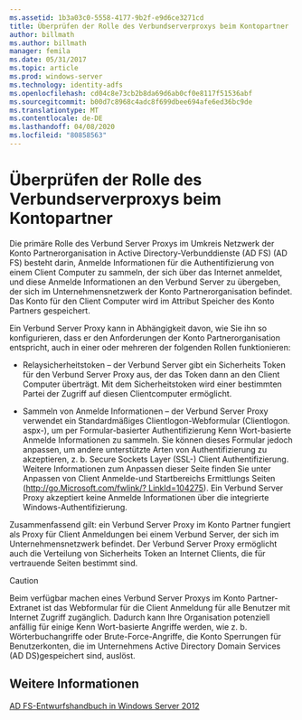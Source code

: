 ```yaml
---
ms.assetid: 1b3a03c0-5558-4177-9b2f-e9d6ce3271cd
title: Überprüfen der Rolle des Verbundserverproxys beim Kontopartner
author: billmath
ms.author: billmath
manager: femila
ms.date: 05/31/2017
ms.topic: article
ms.prod: windows-server
ms.technology: identity-adfs
ms.openlocfilehash: cd04c8e73cb2b8da69d6ab0cf0e8117f51536abf
ms.sourcegitcommit: b00d7c8968c4adc8f699dbee694afe6ed36bc9de
ms.translationtype: MT
ms.contentlocale: de-DE
ms.lasthandoff: 04/08/2020
ms.locfileid: "80858563"
---
```

# <a name="review-the-role-of-the-federation-server-proxy-in-the-account-partner"></a>Überprüfen der Rolle des Verbundserverproxys beim Kontopartner

Die primäre Rolle des Verbund Server Proxys im Umkreis Netzwerk der Konto Partnerorganisation in Active Directory-Verbunddienste (AD FS) \(AD FS\) besteht darin, Anmelde Informationen für die Authentifizierung von einem Client Computer zu sammeln, der sich über das Internet anmeldet, und diese Anmelde Informationen an den Verbund Server zu übergeben, der sich im Unternehmensnetzwerk der Konto Partnerorganisation befindet. Das Konto für den Client Computer wird im Attribut Speicher des Konto Partners gespeichert.  
  
Ein Verbund Server Proxy kann in Abhängigkeit davon, wie Sie ihn so konfigurieren, dass er den Anforderungen der Konto Partnerorganisation entspricht, auch in einer oder mehreren der folgenden Rollen funktionieren:  
  
-   Relaysicherheitstoken – der Verbund Server gibt ein Sicherheits Token für den Verbund Server Proxy aus, der das Token dann an den Client Computer überträgt. Mit dem Sicherheitstoken wird einer bestimmten Partei der Zugriff auf diesen Clientcomputer ermöglicht.  
  
-   Sammeln von Anmelde Informationen – der Verbund Server Proxy verwendet ein Standardmäßiges Clientlogon-Webformular \(Clientlogon. aspx-\), um per Formular\-basierter Authentifizierung Kenn Wort\-basierte Anmelde Informationen zu sammeln. Sie können dieses Formular jedoch anpassen, um andere unterstützte Arten von Authentifizierung zu akzeptieren, z. b. Secure Sockets Layer \(SSL-\) Client Authentifizierung. Weitere Informationen zum Anpassen dieser Seite finden Sie unter Anpassen von Client Anmelde-und Startbereichs Ermittlungs Seiten \([http:\/\/go.Microsoft.com\/fwlink\/? LinkId\=104275](https://go.microsoft.com/fwlink/?LinkId=104275)\). Ein Verbund Server Proxy akzeptiert keine Anmelde Informationen über die integrierte Windows-Authentifizierung.  
  
Zusammenfassend gilt: ein Verbund Server Proxy im Konto Partner fungiert als Proxy für Client Anmeldungen bei einem Verbund Server, der sich im Unternehmensnetzwerk befindet. Der Verbund Server Proxy ermöglicht auch die Verteilung von Sicherheits Token an Internet Clients, die für vertrauende Seiten bestimmt sind.  
  
> [!CAUTION]  
> Beim verfügbar machen eines Verbund Server Proxys im Konto Partner-Extranet ist das Webformular für die Client Anmeldung für alle Benutzer mit Internet Zugriff zugänglich. Dadurch kann Ihre Organisation potenziell anfällig für einige Kenn Wort\-basierte Angriffe werden, wie z. b. Wörterbuchangriffe oder Brute-Force-Angriffe, die Konto Sperrungen für Benutzerkonten, die im Unternehmens Active Directory Domain Services \(AD DS\)gespeichert sind, auslöst.  
  

## <a name="see-also"></a>Weitere Informationen
[AD FS-Entwurfshandbuch in Windows Server 2012](AD-FS-Design-Guide-in-Windows-Server-2012.md)
